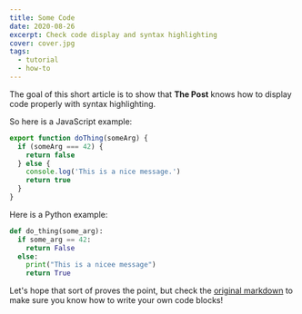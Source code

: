 ```yaml
---
title: Some Code
date: 2020-08-26
excerpt: Check code display and syntax highlighting
cover: cover.jpg
tags:
  - tutorial
  - how-to
---
```


The goal of this short article is to show that **The Post** knows how to display code properly with syntax highlighting.  

So here is a JavaScript example:
```javascript
export function doThing(someArg) {
  if (someArg === 42) {
    return false
  } else {
    console.log('This is a nice message.')
    return true
  }
}
```

Here is a Python example:
```python
def do_thing(some_arg):
  if some_arg == 42:
    return False
  else:
    print("This is a nicee message")
    return True
```

Let's hope that sort of proves the point, but check the [original markdown](https://raw.githubusercontent.com/thepostio/thepostio-content/master/articles/some-code/index.md) to make sure you know how to write your own code blocks!